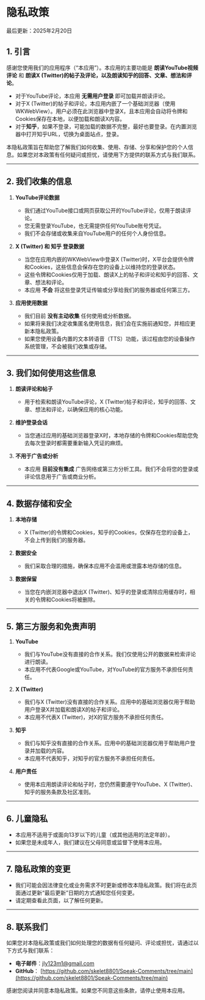 



# 隐私政策

最后更新：2025年2月20日

## 1. 引言
感谢您使用我们的应用程序（“本应用”）。本应用的主要功能是 **朗读YouTube视频评论** 和 **朗读X (Twitter)的帖子及评论，以及朗读知乎的回答、文章、想法和评论**。  
- 对于YouTube评论，本应用 **无需用户登录** 即可加载并朗读评论。  
- 对于X (Twitter)的帖子和评论，本应用内嵌了一个基础浏览器（使用WKWebView）。用户必须在此浏览器中登录X，且本应用会自动将令牌和Cookies保存在本地，以便加载和朗读X内容。
- 对于**知乎**，如果不登录，可能加载的数据不完整，最好也要登录。在内置浏览器中打开知乎URL，切换为桌面站点，登录。

本隐私政策旨在帮助您了解我们如何收集、使用、存储、分享和保护您的个人信息。如果您对本政策有任何疑问或担忧，请使用下方提供的联系方式与我们联系。

---

## 2. 我们收集的信息
1. **YouTube评论数据**  
   - 我们通过YouTube接口或网页获取公开的YouTube评论，仅用于朗读评论。  
   - 您无需登录YouTube，也无需提供任何YouTube账号凭证。  
   - 我们不会存储或收集来自YouTube用户的任何个人身份信息。

2. **X (Twitter) 和 知乎 登录数据**  
   - 当您在应用内嵌的WKWebView中登录X (Twitter)时，X平台会提供令牌和Cookies，这些信息会保存在您的设备上以维持您的登录状态。  
   - 这些令牌和Cookies仅用于加载、朗读X上的帖子和评论和知乎的回答、文章、想法和评论。  
   - 本应用 **不会** 将这些登录凭证传输或分享给我们的服务器或任何第三方。

3. **应用使用数据**  
   - 我们目前 **没有主动收集** 任何使用或分析数据。  
   - 如果将来我们决定收集匿名使用信息，我们会在实施前通知您，并相应更新本隐私政策。  
   - 如果您使用设备内置的文本转语音（TTS）功能，该过程由您的设备操作系统管理，不会被我们收集或存储。

---

## 3. 我们如何使用这些信息
1. **朗读评论和帖子**  
   - 用于检索和朗读YouTube评论，X (Twitter)帖子和评论，知乎的回答、文章、想法和评论，以确保应用的核心功能。

2. **维护登录会话**  
   - 当您通过应用的基础浏览器登录X时，本地存储的令牌和Cookies帮助您免去每次登录时都需要重新输入凭证的麻烦。

3. **不用于广告或分析**  
   - 本应用 **目前没有集成** 广告网络或第三方分析工具。我们不会将您的登录或评论信息用于广告或商业分析。

---

## 4. 数据存储和安全
1. **本地存储**  
   - X (Twitter)的令牌和Cookies，知乎的Cookies，仅保存在您的设备上，不会上传到我们的服务器。

2. **数据安全**  
   - 我们采取合理的措施，确保本应用不会滥用或泄露本地存储的信息。

3. **数据保留**  
   - 当您在内嵌浏览器中退出X (Twitter)、知乎的登录或清除应用缓存时，相关的令牌和Cookies将被删除。

---

## 5. 第三方服务和免责声明
1. **YouTube**  
   - 我们与YouTube没有直接的合作关系。我们仅使用公开的数据来检索评论进行朗读。  
   - 本应用不代表Google或YouTube，对YouTube的官方服务不承担任何责任。

2. **X (Twitter)**  
   - 我们与X (Twitter)没有直接的合作关系。应用中的基础浏览器仅用于帮助用户登录X并加载和朗读X的帖子和评论。  
   - 本应用不代表X (Twitter)，对X的官方服务不承担任何责任。

3. **知乎**  
   - 我们与知乎没有直接的合作关系。应用中的基础浏览器仅用于帮助用户登录并加载的内容。  
   - 本应用不代表知乎，对知乎的官方服务不承担任何责任。

4. **用户责任**  
   - 使用本应用朗读评论和帖子时，您仍然需要遵守YouTube、X (Twitter)、知乎的服务条款及社区准则。

---

## 6. 儿童隐私
- 本应用不适用于或面向13岁以下的儿童（或其他适用的法定年龄）。  
- 如果您是未成年人，我们建议在父母同意或监督下使用本应用。

---

## 7. 隐私政策的变更
- 我们可能会因法律变化或业务需求不时更新或修改本隐私政策。我们将在此页面通过更新“最后更新”日期的方式通知您任何变更。  
- 请定期查看此页面，以了解任何更新。

---

## 8. 联系我们
如果您对本隐私政策或我们如何处理您的数据有任何疑问、评论或担忧，请通过以下方式与我们联系：

- **电子邮件**：jly123m1@gmail.com
- **GitHub**： [https://github.com/skelet8801/Speak-Comments/tree/main](https://github.com/skelet8801/Speak-Comments/tree/main)

感谢您阅读并同意本隐私政策。如果您不同意这些条款，请停止使用本应用。


